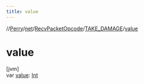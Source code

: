 ```yaml
---
title: value
---
```

//[Perry](../../../../index.html)/[net](../../index.html)/[RecvPacketOpcode](../index.html)/[TAKE_DAMAGE](index.html)/[value](value.html)



# value



[jvm]\
var [value](value.html): [Int](https://kotlinlang.org/api/latest/jvm/stdlib/kotlin/-int/index.html)





